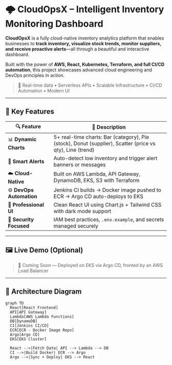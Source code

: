# 🌩️ CloudOpsX – Intelligent Inventory Monitoring Dashboard

**CloudOpsX** is a fully cloud-native inventory analytics platform that enables businesses to **track inventory, visualize stock trends, monitor suppliers, and receive proactive alerts**—all through a beautiful and interactive dashboard.

Built with the power of **AWS, React, Kubernetes, Terraform, and full CI/CD automation**, this project showcases advanced cloud engineering and DevOps principles in action.

> 🎯 Real-time data • Serverless APIs • Scalable Infrastructure • CI/CD Automation • Modern UI

---

## 🧠 Key Features

| 🔍 Feature              | 💬 Description                                                                 |
|------------------------|-------------------------------------------------------------------------------|
| 📊 **Dynamic Charts**   | 5+ real-time charts: Bar (category), Pie (stock), Donut (supplier), Scatter (price vs qty), Line (trend) |
| 🔔 **Smart Alerts**     | Auto-detect low inventory and trigger alert banners or messages               |
| ☁️ **Cloud-Native**     | Built on AWS Lambda, API Gateway, DynamoDB, EKS, S3 with Terraform            |
| ⚙️ **DevOps Automation**| Jenkins CI builds → Docker image pushed to ECR → Argo CD auto-deploys to EKS |
| 🎨 **Professional UI**  | Clean React UI using Chart.js + Tailwind CSS with dark mode support           |
| 🔐 **Security Focused** | IAM best practices, `.env.example`, and secrets managed securely              |

---

## 🖼️ Live Demo (Optional)

> 🔗 Coming Soon — Deployed on EKS via Argo CD, fronted by an AWS Load Balancer

---

## 🧱 Architecture Diagram

```mermaid
graph TD
  React[React Frontend]
  API[API Gateway]
  Lambda[AWS Lambda Functions]
  DB[DynamoDB]
  CI[Jenkins CI/CD]
  ECR[ECR - Docker Image Repo]
  Argo[Argo CD]
  EKS[EKS Cluster]

  React -->|Fetch Data| API --> Lambda --> DB
  CI -->|Build Docker| ECR --> Argo
  Argo -->|Sync + Deploy| EKS --> React

